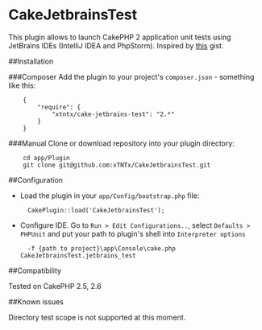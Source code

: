 # CakeJetbrainsTest

This plugin allows to launch CakePHP 2 application unit tests using JetBrains IDEs (IntelliJ IDEA and PhpStorm). Inspired by [this](https://gist.github.com/maartenba/4529548) gist.

##Installation

###Composer
Add the plugin to your project's `composer.json` - something like this:

        {
            "require": {
                "xtntx/cake-jetbrains-test": "2.*"
            }
        }

###Manual
Clone or download repository into your plugin directory:

        cd app/Plugin
        git clone git@github.com:xTNTx/CakeJetbrainsTest.git

##Configuration

* Load the plugin in your `app/Config/bootstrap.php` file:

        CakePlugin::load('CakeJetbrainsTest');

* Configure IDE. Go to `Run > Edit Configurations..`, select `Defaults > PHPUnit` and put your path to plugin's shell into `Interpreter options`

        -f {path to project}\app\Console\cake.php CakeJetbrainsTest.jetbrains_test

##Compatibility

Tested on CakePHP 2.5, 2.6

##Known issues

Directory test scope is not supported at this moment.